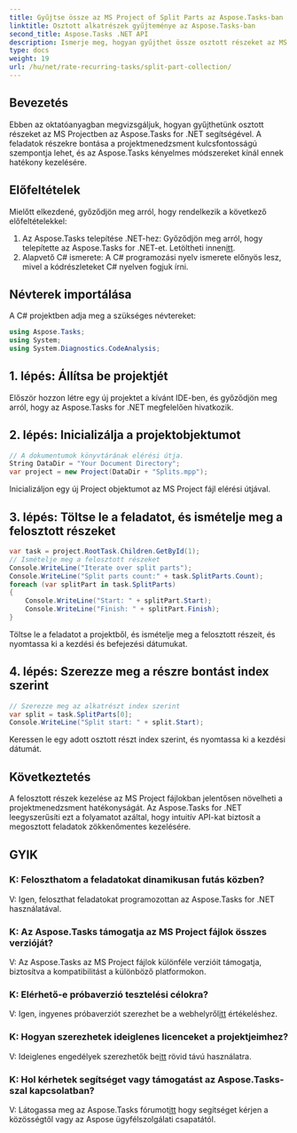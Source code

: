 ```yaml
---
title: Gyűjtse össze az MS Project of Split Parts az Aspose.Tasks-ban
linktitle: Osztott alkatrészek gyűjteménye az Aspose.Tasks-ban
second_title: Aspose.Tasks .NET API
description: Ismerje meg, hogyan gyűjthet össze osztott részeket az MS Projectben az Aspose.Tasks for .NET segítségével. Ez az átfogó oktatóanyag lépésről lépésre végigvezeti a folyamaton.
type: docs
weight: 19
url: /hu/net/rate-recurring-tasks/split-part-collection/
---
```

## Bevezetés
Ebben az oktatóanyagban megvizsgáljuk, hogyan gyűjthetünk osztott részeket az MS Projectben az Aspose.Tasks for .NET segítségével. A feladatok részekre bontása a projektmenedzsment kulcsfontosságú szempontja lehet, és az Aspose.Tasks kényelmes módszereket kínál ennek hatékony kezelésére.
## Előfeltételek
Mielőtt elkezdené, győződjön meg arról, hogy rendelkezik a következő előfeltételekkel:
1. Az Aspose.Tasks telepítése .NET-hez: Győződjön meg arról, hogy telepítette az Aspose.Tasks for .NET-et. Letöltheti innen[itt](https://releases.aspose.com/tasks/net/).
2. Alapvető C# ismerete: A C# programozási nyelv ismerete előnyös lesz, mivel a kódrészleteket C# nyelven fogjuk írni.

## Névterek importálása
A C# projektben adja meg a szükséges névtereket:
```csharp
using Aspose.Tasks;
using System;
using System.Diagnostics.CodeAnalysis;

```

## 1. lépés: Állítsa be projektjét
Először hozzon létre egy új projektet a kívánt IDE-ben, és győződjön meg arról, hogy az Aspose.Tasks for .NET megfelelően hivatkozik.
## 2. lépés: Inicializálja a projektobjektumot
```csharp
// A dokumentumok könyvtárának elérési útja.
String DataDir = "Your Document Directory";
var project = new Project(DataDir + "Splits.mpp");
```
Inicializáljon egy új Project objektumot az MS Project fájl elérési útjával.
## 3. lépés: Töltse le a feladatot, és ismételje meg a felosztott részeket
```csharp
var task = project.RootTask.Children.GetById(1);
// Ismételje meg a felosztott részeket
Console.WriteLine("Iterate over split parts");
Console.WriteLine("Split parts count:" + task.SplitParts.Count);
foreach (var splitPart in task.SplitParts)
{
    Console.WriteLine("Start: " + splitPart.Start);
    Console.WriteLine("Finish: " + splitPart.Finish);
}
```
Töltse le a feladatot a projektből, és ismételje meg a felosztott részeit, és nyomtassa ki a kezdési és befejezési dátumukat.
## 4. lépés: Szerezze meg a részre bontást index szerint
```csharp
// Szerezze meg az alkatrészt index szerint
var split = task.SplitParts[0];
Console.WriteLine("Split start: " + split.Start);
```
Keressen le egy adott osztott részt index szerint, és nyomtassa ki a kezdési dátumát.

## Következtetés
A felosztott részek kezelése az MS Project fájlokban jelentősen növelheti a projektmenedzsment hatékonyságát. Az Aspose.Tasks for .NET leegyszerűsíti ezt a folyamatot azáltal, hogy intuitív API-kat biztosít a megosztott feladatok zökkenőmentes kezelésére.
## GYIK
### K: Feloszthatom a feladatokat dinamikusan futás közben?
V: Igen, feloszthat feladatokat programozottan az Aspose.Tasks for .NET használatával.
### K: Az Aspose.Tasks támogatja az MS Project fájlok összes verzióját?
V: Az Aspose.Tasks az MS Project fájlok különféle verzióit támogatja, biztosítva a kompatibilitást a különböző platformokon.
### K: Elérhető-e próbaverzió tesztelési célokra?
 V: Igen, ingyenes próbaverziót szerezhet be a webhelyről[itt](https://releases.aspose.com/) értékeléshez.
### K: Hogyan szerezhetek ideiglenes licenceket a projektjeimhez?
 V: Ideiglenes engedélyek szerezhetők be[itt](https://purchase.aspose.com/temporary-license/) rövid távú használatra.
### K: Hol kérhetek segítséget vagy támogatást az Aspose.Tasks-szal kapcsolatban?
 V: Látogassa meg az Aspose.Tasks fórumot[itt](https://forum.aspose.com/c/tasks/15) hogy segítséget kérjen a közösségtől vagy az Aspose ügyfélszolgálati csapatától.